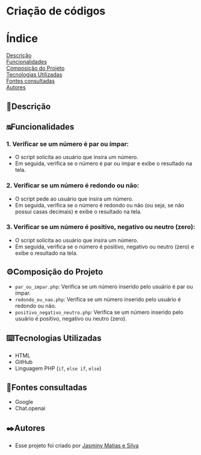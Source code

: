 # Criação de códigos

# Índice 
 
[Descrição](#descri%C3%A7%C3%A3o)    
[Funcionalidades]()    
[Composição do Projeto](#%EF%B8%8Fcomposi%C3%A7%C3%A3o-do-projeto)      
[Tecnologias Utilizadas](#%EF%B8%8Ftecnologias-utilizadas)  
[Fontes consultadas](#fontes-consultadas)   
[Autores](#%EF%B8%8Fautores)
 ## 📝Descrição  

 ## 🔛Funcionalidades  

  ### 1. Verificar se um número é par ou ímpar:  
  * O script solicita ao usuário que insira um número.
  * Em seguida, verifica se o número é par ou ímpar e exibe o resultado na tela.

  ### 2. Verificar se um número é redondo ou não:  
  * O script pede ao usuário que insira um número.  
  * Em seguida, verifica se o número é redondo ou não (ou seja, se não possui casas decimais) e exibe o resultado na tela.

  ### 3. Verificar se um número é positivo, negativo ou neutro (zero):  
  * O script solicita ao usuário que insira um número.  
  * Em seguida, verifica se o número é positivo, negativo ou neutro (zero) e exibe o resultado na tela.  


 ## ⚙️Composição do Projeto  
 
 * `par_ou_impar.php`: Verifica se um número inserido pelo usuário é par ou ímpar.  
 * `redondo_ou_nao.php`: Verifica se um número inserido pelo usuário é redondo ou não.  
 * `positivo_negativo_neutro.php`: Verifica se um número inserido pelo usuário é positivo, negativo ou neutro (zero).  
 
 ## ⌨️Tecnologias Utilizadas  
 
 * HTML  
 * GitHub
 * Linguagem PHP (`if`, `else if`, `else`)

 ## 📑Fontes consultadas 
 
 * Google  
 * Chat.openai  

 ## ✒️Autores
  * Esse projeto foi criado por [Jasminy Matias e Silva](https://github.com/jamybr)
